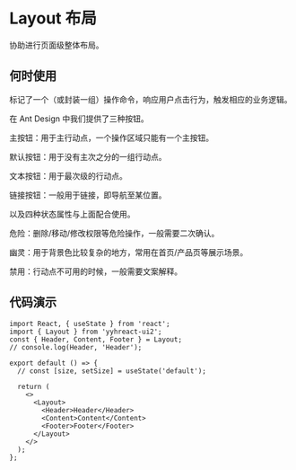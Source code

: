 # Layout 布局

协助进行页面级整体布局。

## 何时使用

标记了一个（或封装一组）操作命令，响应用户点击行为，触发相应的业务逻辑。

在 Ant Design 中我们提供了三种按钮。

主按钮：用于主行动点，一个操作区域只能有一个主按钮。

默认按钮：用于没有主次之分的一组行动点。

文本按钮：用于最次级的行动点。

链接按钮：一般用于链接，即导航至某位置。

以及四种状态属性与上面配合使用。

危险：删除/移动/修改权限等危险操作，一般需要二次确认。

幽灵：用于背景色比较复杂的地方，常用在首页/产品页等展示场景。

禁用：行动点不可用的时候，一般需要文案解释。

<!-- 加载中：用于异步操作等待反馈的时候，也可以避免多次提交。 -->

## 代码演示

<!-- <code src="@demo/button.tsx" ></code> -->

```tsx
import React, { useState } from 'react';
import { Layout } from 'yyhreact-ui2';
const { Header, Content, Footer } = Layout;
// console.log(Header, 'Header');

export default () => {
  // const [size, setSize] = useState('default');

  return (
    <>
      <Layout>
        <Header>Header</Header>
        <Content>Content</Content>
        <Footer>Footer</Footer>
      </Layout>
    </>
  );
};
```
